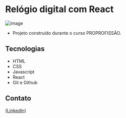 # Relógio digital com React

![image](https://github.com/JoaoEduSB/RelogioDigitalCom_React/assets/146045770/17e1f3f0-fac2-4e1c-8875-606dc9895c4d)

- Projeto construído durante o curso PROPROFISSÃO.

## Tecnologias

- HTML
- CSS
- Javascript
- React
- Git e Github

## Contato
[(LinkedIn)](https://www.linkedin.com/in/joaoedusb/)
